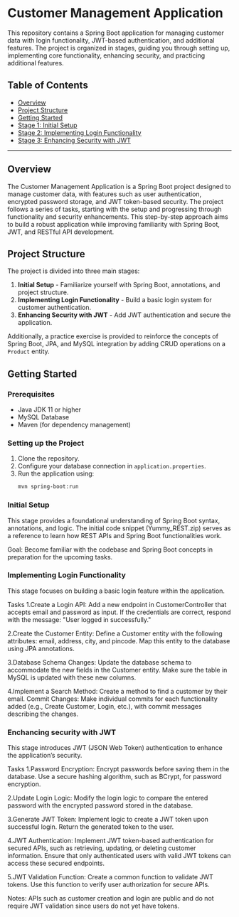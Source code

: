 # Customer Management Application

This repository contains a Spring Boot application for managing customer data with login functionality, JWT-based authentication, and additional features. The project is organized in stages, guiding you through setting up, implementing core functionality, enhancing security, and practicing additional features.

## Table of Contents

- [Overview](#overview)
- [Project Structure](#project-structure)
- [Getting Started](#getting-started)
- [Stage 1: Initial Setup](#stage-1-initial-setup)
- [Stage 2: Implementing Login Functionality](#stage-2-implementing-login-functionality)
- [Stage 3: Enhancing Security with JWT](#stage-3-enhancing-security-with-jwt)

---

## Overview

The Customer Management Application is a Spring Boot project designed to manage customer data, with features such as user authentication, encrypted password storage, and JWT token-based security. The project follows a series of tasks, starting with the setup and progressing through functionality and security enhancements. This step-by-step approach aims to build a robust application while improving familiarity with Spring Boot, JWT, and RESTful API development.

## Project Structure

The project is divided into three main stages:
1. **Initial Setup** - Familiarize yourself with Spring Boot, annotations, and project structure.
2. **Implementing Login Functionality** - Build a basic login system for customer authentication.
3. **Enhancing Security with JWT** - Add JWT authentication and secure the application.

Additionally, a practice exercise is provided to reinforce the concepts of Spring Boot, JPA, and MySQL integration by adding CRUD operations on a `Product` entity.

## Getting Started

### Prerequisites

- Java JDK 11 or higher
- MySQL Database
- Maven (for dependency management)

### Setting up the Project

1. Clone the repository.
2. Configure your database connection in `application.properties`.
3. Run the application using:
   ```bash
   mvn spring-boot:run

### Initial Setup
This stage provides a foundational understanding of Spring Boot syntax, annotations, and logic. The initial code snippet (Yummy_REST.zip) serves as a reference to learn how REST APIs and Spring Boot functionalities work.

Goal: Become familiar with the codebase and Spring Boot concepts in preparation for the upcoming tasks.

### Implementing Login Functionality
This stage focuses on building a basic login feature within the application.

Tasks
1.Create a Login API:
Add a new endpoint in CustomerController that accepts email and password as input.
If the credentials are correct, respond with the message: "User logged in successfully."

2.Create the Customer Entity:
Define a Customer entity with the following attributes: email, address, city, and pincode.
Map this entity to the database using JPA annotations.

3.Database Schema Changes:
Update the database schema to accommodate the new fields in the Customer entity.
Make sure the table in MySQL is updated with these new columns.

4.Implement a Search Method:
Create a method to find a customer by their email.
Commit Changes: Make individual commits for each functionality added (e.g., Create Customer, Login, etc.), with commit messages describing the changes.

### Enchancing security with JWT
This stage introduces JWT (JSON Web Token) authentication to enhance the application’s security.

Tasks
1.Password Encryption:
Encrypt passwords before saving them in the database.
Use a secure hashing algorithm, such as BCrypt, for password encryption.

2.Update Login Logic:
Modify the login logic to compare the entered password with the encrypted password stored in the database.

3.Generate JWT Token:
Implement logic to create a JWT token upon successful login.
Return the generated token to the user.

4.JWT Authentication:
Implement JWT token-based authentication for secured APIs, such as retrieving, updating, or deleting customer information.
Ensure that only authenticated users with valid JWT tokens can access these secured endpoints.

5.JWT Validation Function:
Create a common function to validate JWT tokens.
Use this function to verify user authorization for secure APIs.

Notes:
APIs such as customer creation and login are public and do not require JWT validation since users do not yet have tokens.
